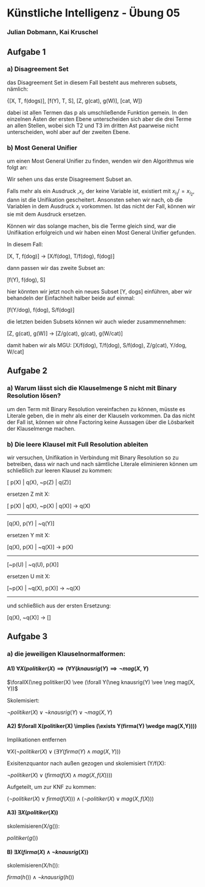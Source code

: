 # Künstliche Intelligenz - Übung 05
### Julian Dobmann, Kai Kruschel

## Aufgabe 1
### a) Disagreement Set

das Disagreement Set in diesem Fall besteht aus mehreren subsets, nämlich:

{[X, T, f(dogs)], [f(Y), T, S], [Z, g(cat), g(W)], [cat, W]}

dabei ist allen Termen das p als umschließende Funktion gemein. In den einzelnen Ästen der ersten Ebene unterscheiden sich aber die drei Terme an allen Stellen, wobei sich T2 und T3 im dritten Ast paarweise nicht unterscheiden, wohl aber auf der zweiten Ebene.

### b) Most General Unifier

um einen Most General Unifier zu finden, wenden wir den Algorithmus wie folgt an:

Wir sehen uns das erste Disagreement Subset an.

Falls mehr als ein Ausdruck ,$x_{i}$, der keine Variable ist, existiert mit $x_{i_{1}} /= x_{i_{2}}$, dann ist die Unifikation gescheitert.
Ansonsten sehen wir nach, ob die Variablen in dem Ausdruck $x_{i}$ vorkommen. Ist das nicht der Fall, können wir sie mit dem Ausdruck ersetzen.

Können wir das solange machen, bis die Terme gleich sind, war die Unifikation erfolgreich und wir haben einen Most General Unifier gefunden.

In diesem Fall:

[X, T, f(dog)] -> [X/f(dog), T/f(dog), f(dog)]

dann passen wir das zweite Subset an:

[f(Y), f(dog), S]

hier könnten wir jetzt noch ein neues Subset [Y, dogs] einführen, aber wir behandeln der Einfachheit halber beide auf einmal:

[f(Y/dog), f(dog), S/f(dog)]

die letzten beiden Subsets können wir auch wieder zusammennehmen:

[Z, g(cat), g(W)] -> [Z/g(cat), g(cat), g(W/cat)]

damit haben wir als MGU: [X/f(dog), T/f(dog), S/f(dog), Z/g(cat), Y/dog, W/cat]

## Aufgabe 2

### a) Warum lässt sich die Klauselmenge S nicht mit Binary Resolution lösen?

um den Term mit Binary Resolution vereinfachen zu können, müsste es Literale geben, die in mehr als einer der Klauseln vorkommen. Da das nicht der Fall ist, können wir ohne Factoring keine Aussagen über die Lösbarkeit der Klauselmenge machen.

### b) Die leere Klausel mit Full Resolution ableiten

wir versuchen, Unifikation in Verbindung mit Binary Resolution so zu betreiben, dass wir nach und nach sämtliche Literale eliminieren können um schließlich zur leeren Klausel zu kommen:

[ p(X) | q(X), ~p(Z) | q(Z)]

ersetzen Z mit X:

[ p(X) | q(X), ~p(X) | q(X)] -> q(X)

-------

[q(X), p(Y) | ~q(Y)]

ersetzen Y mit X:

[q(X), p(X) | ~q(X)] -> p(X)

-------

[~p(U) | ~q(U), p(X)]

ersetzen U mit X:

[~p(X) | ~q(X), p(X)] -> ~q(X)

-------

und schließlich aus der ersten Ersetzung:

[q(X), ~q(X)] -> []

## Aufgabe 3

### a) die jeweiligen Klauselnormalformen:

#### A1) $\forall X(politiker(X) \implies (\forall Y ( knausrig(Y) \implies \neg mag(X, Y)$

$\forallX(\neg politiker(X) \vee (\forall Y(\neg knausrig(Y) \vee \neg mag(X, Y))$

Skolemisiert:

$\neg politiker(X) \vee \neg knausrig(Y) \vee \neg mag(X,Y)$

#### A2) $\forall X(politiker(X) \implies (\exists Y(firma(Y) \wedge mag(X,Y))))

Implikationen entfernen

$\forall X(\neg politiker(X) \vee (\exists Y(firma(Y) \wedge mag(X,Y)))$

Exisitenzquantor nach außen gezogen und skolemisiert (Y/f(X):

$\neg politiker(X) \vee (firma(f(X) \wedge mag(X,f(X))))$

Aufgeteilt, um zur KNF zu kommen:

$(\neg politiker(X) \vee firma(f(X))) \wedge (\neg politiker(X) \vee mag(X, f(X)))$

#### A3) $\exists X (politiker(X))$

skolemisieren(X/g()):

$politiker(g())$

#### B) $\exists X (firma(X) \wedge \neg knausrig(X))$

skolemisieren(X/h()):

$firma(h()) \wedge \neg knausrig(h())$
